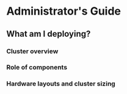 # Administrator's Guide

## What am I deploying?

### Cluster overview

### Role of components

### Hardware layouts and cluster sizing
